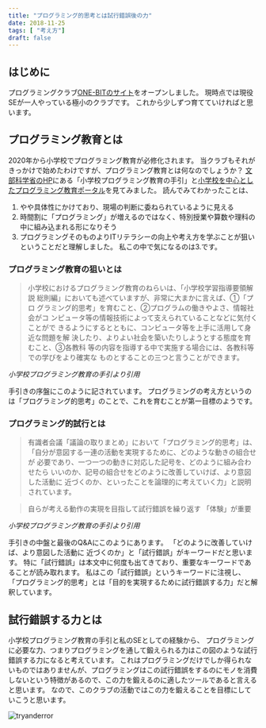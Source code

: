 ```yaml
---
title: "プログラミング的思考とは試行錯誤後の力"
date: 2018-11-25
tags: [ "考え方"]
draft: false
---
```


## はじめに
プログラミングクラブ[ONE-BITのサイト](https://one-bit.net)をオープンしました。
現時点では現役SEが一人やっている極小のクラブです。
これから少しずつ育てていければと思います。

## プログラミング教育とは
2020年から小学校でプログラミング教育が必修化されます。
当クラブもそれがきっかけで始めたわけですが、プログラミング教育とは何なのでしょうか？
[文部科学省のHP](http://www.mext.go.jp/a_menu/shotou/zyouhou/detail/1403162.htm)にある「小学校プログラミング教育の手引」と[小学校を中心としたプログラミング教育ポータル](https://miraino-manabi.jp/)を見てみました。
読んでみてわかったことは、
 1. やや具体性にかけており、現場の判断に委ねられているように見える
 2. 時間割に「プログラミング」が増えるのではなく、特別授業や算数や理科の中に組み込まれる形になりそう
 3. プログラミングそのものよりITリテラシーの向上や考え方を学ぶことが狙い
ということだと理解しました。
私この中で気になるのは3.です。

### プログラミング教育の狙いとは
>小学校におけるプログラミング教育のねらいは、「小学校学習指導要領解 説 総則編」においても述べていますが、非常に大まかに言えば、①「プロ グラミング的思考」を育むこと、②プログラムの働きやよさ、情報社会がコ ンピュータ等の情報技術によって支えられていることなどに気付くことがで きるようにするとともに、コンピュータ等を上手に活用して身近な問題を解 決したり、よりよい社会を築いたりしようとする態度を育むこと、③各教科 等の内容を指導する中で実施する場合には、各教科等での学びをより確実な ものとすることの三つと言うことができます。

*小学校プログラミング教育の手引より引用*

手引きの序盤にこのように記されています。
プログラミングの考え方というのは「プログラミング的思考」のことで、これを育むことが第一目標のようです。

### プログラミング的試行とは

>有識者会議「議論の取りまとめ」において「プログラミング的思考」は、 「自分が意図する一連の活動を実現するために、どのような動きの組合せが 必要であり、一つ一つの動きに対応した記号を、どのように組み合わせたら いいのか、記号の組合せをどのように改善していけば、より意図した活動に 近づくのか、といったことを論理的に考えていく力」と説明されています。

>自らが考える動作の実現を目指して試行錯誤を繰り返す 「体験」が重要

*小学校プログラミング教育の手引より引用*

手引きの中盤と最後のQ&Aにこのようにあります。
「どのように改善していけば、より意図した活動に 近づくのか」と「試行錯誤」がキーワードだと思います。
特に「試行錯誤」は本文中に何度も出てきており、重要なキーワードであることが読み取れます。
私はこの「試行錯誤」というキーワードに注視し、
「プログラミング的思考」とは「目的を実現するために試行錯誤する力」だと解釈しています。

## 試行錯誤する力とは
小学校プログラミング教育の手引と私のSEとしての経験から、
プログラミングに必要な力、つまりプログラミングを通して鍛えられる力はこの図のような試行錯誤する力になると考えています。
これはプログラミングだけでしか得られないものではありませんが、プログラミングはこの試行錯誤をするのにモノを消費しないという特徴があるので、この力を鍛えるのに適したツールであると言えると思います。
なので、このクラブの活動ではこの力を鍛えることを目標にしていこうと思います。

![tryanderror](/image/tryanderror.png)